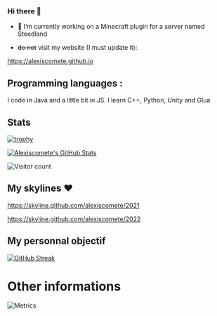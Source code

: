### Hi there 👋

- 🔭 I’m currently working on a Minecraft plugin for a server named Steedland

- ~~do not~~ visit my website (I must update it):

https://alexiscomete.github.io

## Programming languages :

I code in Java and a little bit in JS.
I learn C++, Python, Unity and Glua

## Stats

[![trophy](https://github-profile-trophy.vercel.app/?username=Alexiscomete)](https://github.com/ryo-ma/github-profile-trophy)

[![Alexiscomete's GitHub Stats](https://github-readme-stats.vercel.app/api?username=Alexiscomete&show_icons=true&count_private=true)](https://github.com/anuraghazra/github-readme-stats)

![Visitor count](https://visitor-badge.laobi.icu/badge?page_id=Alexiscomete.Alexiscomete)

## My skylines ❤

https://skyline.github.com/alexiscomete/2021

https://skyline.github.com/alexiscomete/2022

## My personnal objectif

[![GitHub Streak](http://github-readme-streak-stats.herokuapp.com?user=Alexiscomete&theme=black)](https://git.io/streak-stats)

# Other informations

![Metrics](https://metrics.lecoq.io/Alexiscomete?template=classic&languages=1&achievements=1&lines=1&isocalendar=1&people=1&base=header%2C%20activity%2C%20community%2C%20repositories%2C%20metadata&base.indepth=false&base.hireable=false&base.skip=false&isocalendar=false&isocalendar.duration=half-year&languages=false&languages.ignored=ASP.NET&languages.limit=8&languages.threshold=0%25&languages.other=false&languages.colors=github&languages.sections=most-used&languages.indepth=false&languages.analysis.timeout=15&languages.analysis.timeout.repositories=7.5&languages.categories=markup%2C%20programming&languages.recent.categories=markup%2C%20programming&languages.recent.load=300&languages.recent.days=14&lines=false&lines.sections=base&lines.repositories.limit=4&lines.history.limit=1&people=false&people.limit=24&people.identicons=false&people.identicons.hide=false&people.size=28&people.types=followers%2C%20following&people.shuffle=false&achievements=false&achievements.threshold=X&achievements.secrets=true&achievements.display=detailed&achievements.limit=0&config.timezone=Europe%2FParis)
